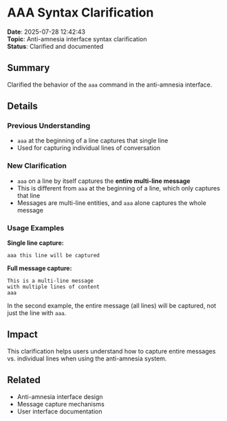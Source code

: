 # AAA Syntax Clarification

**Date**: 2025-07-28 12:42:43  
**Topic**: Anti-amnesia interface syntax clarification  
**Status**: Clarified and documented

## Summary

Clarified the behavior of the `aaa` command in the anti-amnesia interface.

## Details

### Previous Understanding
- `aaa` at the beginning of a line captures that single line
- Used for capturing individual lines of conversation

### New Clarification
- `aaa` on a line by itself captures the **entire multi-line message**
- This is different from `aaa` at the beginning of a line, which only captures that line
- Messages are multi-line entities, and `aaa` alone captures the whole message

### Usage Examples

**Single line capture:**
```
aaa this line will be captured
```

**Full message capture:**
```
This is a multi-line message
with multiple lines of content
aaa
```

In the second example, the entire message (all lines) will be captured, not just the line with `aaa`.

## Impact

This clarification helps users understand how to capture entire messages vs. individual lines when using the anti-amnesia system.

## Related

- Anti-amnesia interface design
- Message capture mechanisms
- User interface documentation 
